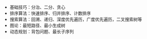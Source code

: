 - 基础技巧：分治、二分、贪心
- 排序算法：快速排序、归并排序、计数排序
- 搜索算法：回溯、递归、深度优先遍历，广度优先遍历，二叉搜索树等
- 图论：最短路径、最小生成树
- 动态规划：背包问题、最长子序列

